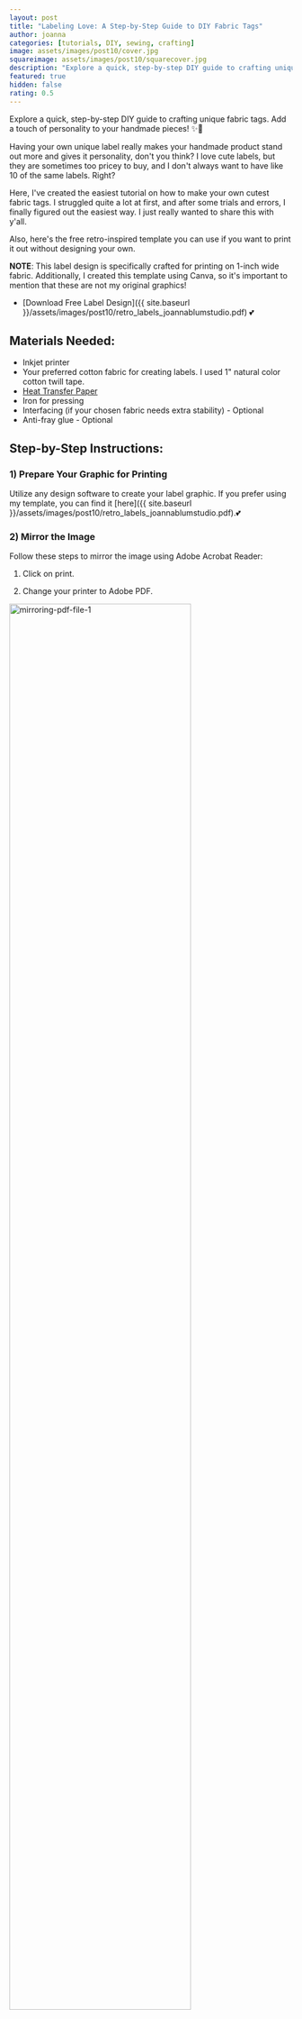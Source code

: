 ```yaml
---
layout: post
title: "Labeling Love: A Step-by-Step Guide to DIY Fabric Tags"
author: joanna
categories: [tutorials, DIY, sewing, crafting]
image: assets/images/post10/cover.jpg
squareimage: assets/images/post10/squarecover.jpg
description: "Explore a quick, step-by-step DIY guide to crafting unique fabric tags. Add a touch of personality to your handmade pieces! ✨🧵 "
featured: true
hidden: false
rating: 0.5
---
```


Explore a quick, step-by-step DIY guide to crafting unique fabric tags. Add a touch of personality to your handmade pieces! ✨🧵

Having your own unique label really makes your handmade product stand out more and gives it personality, don't you think? I love cute labels, but they are sometimes too pricey to buy, and I don't always want to have like 10 of the same labels. Right?

Here, I've created the easiest tutorial on how to make your own cutest fabric tags. I struggled quite a lot at first, and after some trials and errors, I finally figured out the easiest way. I just really wanted to share this with y'all.

Also, here's the free retro-inspired template you can use if you want to print it out without designing your own.

**NOTE**: This label design is specifically crafted for printing on 1-inch wide fabric. Additionally, I created this template using Canva, so it's important to mention that these are not my original graphics!
 - [Download Free Label Design]({{ site.baseurl }}/assets/images/post10/retro_labels_joannablumstudio.pdf) 💕

## Materials Needed:
- Inkjet printer
- Your preferred cotton fabric for creating labels. I used 1" natural color cotton twill tape.
- [Heat Transfer Paper](https://amzn.to/48HUEzL)
- Iron for pressing
- Interfacing (if your chosen fabric needs extra stability) - Optional
- Anti-fray glue - Optional

## Step-by-Step Instructions:

### 1) Prepare Your Graphic for Printing
Utilize any design software to create your label graphic. If you prefer using my template, you can find it [here]({{ site.baseurl }}/assets/images/post10/retro_labels_joannablumstudio.pdf).💕

### 2) Mirror the Image
Follow these steps to mirror the image using Adobe Acrobat Reader:

1) Click on print.

2) Change your printer to Adobe PDF.
<img src="{{ site.baseurl }}/assets/images/post10/1.jpg" alt="mirroring-pdf-file-1" style="width:80%;">

3) Go to Properties -> Layout -> Advanced...
<img src="{{ site.baseurl }}/assets/images/post10/2.jpg" alt="mirroring-pdf-file-2" style="width:80%;">

4) Expand PostScript Options -> Mirrored Output. Change this to Yes and click OK.
<img src="{{ site.baseurl }}/assets/images/post10/3.jpg" alt="mirroring-pdf-file-3" style="width:80%;">

5) Click Print and save this mirrored PDF file.

6) Use this new file to print on your heat transfer paper.

### 3) Print on Heat Transfer Paper
When printing, ensure you DO NOT SCALE.

<img src="{{ site.baseurl }}/assets/images/post10/printing.gif" alt="printing heat transfer paper" style="width:50%;" loading="lazy">


### 4) Cut the Fabric and Position the Graphic
Trim your fabric to the preferred label size, considering seam allowance and leaving extra space. Align the heat transfer graphic piece with the right side together.

<img src="{{ site.baseurl }}/assets/images/post10/position_label.jpg" alt="positining-labels-picture" style="width:70%;">

<img src="{{ site.baseurl }}/assets/images/post10/position_label2.jpg" alt="positining-labels-picture-2" style="width:70%;">


### 5) Iron it
**IMPORTANT**: Ensure the iron temperature matches the heat transfer paper instructions. Press it for 10-15sec or instructed amount of time. Follow the specific instructions for your heat transfer paper to avoid issues such as burning or yellow stains. 

<img src="{{ site.baseurl }}/assets/images/post10/iron_label.jpg" alt="ironing-labels-picture" style="width:70%;">

### 6) Peel Off the Heat Transfer Piece
**IMPORTANT**: Allow the transfer to cool completely before peeling it off. Patience during this step prevents frustrating outcomes. 😊

<img src="{{ site.baseurl }}/assets/images/post10/labelpeeloff.gif" alt="peeling off heat transfer paper" style="width:50%;" loading="lazy">


### 7) Trim and Prevent Fraying
If fraying edges bother you, use anti-fray glue. Consider using pinking shears to create clean edges on your labels.

<img src="{{ site.baseurl }}/assets/images/post10/trim_label.jpg" alt="triming-labels-picture" style="width:70%;">


### Yay! We're done!!! ❤️ - below is my example!

<img src="{{ site.baseurl }}/assets/images/post10/retro_fabric_labels.jpg" alt="retro_fabric_labels-picture" style="width:80%;">


Now that you've learned how to create your own clothing labels, I can't wait to see what fantastic projects you'll attach them to. Happy sewing and may your creations continue to bring warmth and joy to those who receive them! ❤️